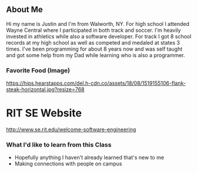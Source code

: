 ## About Me
Hi my name is Justin and I'm from Walworth, NY. For high school I attended Wayne Central where I participated in both track and soccer. I'm heavily invested in athletics while also a software developer. For track I got 8 school records at my high school as well as competed and medaled at states 3 times. I've been programming for about 8 years now and was self taught and got some help from my Dad while learning who is also a programmer. 

### Favorite Food (Image)
https://hips.hearstapps.com/del.h-cdn.co/assets/18/08/1519155106-flank-steak-horizontal.jpg?resize=768

# RIT SE Website
http://www.se.rit.edu/welcome-software-engineering

### What I'd like to learn from this Class
- Hopefully anything I haven't already learned that's new to me
- Making connections with people on campus 
